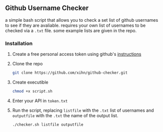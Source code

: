 <!-- Github Username Checker -->
## Github Username Checker

a simple bash script that allows you to check a set list of github usernames to see if they are avaliable. requires your own list of usernames to be checked via a `.txt` file. some example lists are given in the repo. 


<!-- GETTING STARTED -->

### Installation

1. Create a free personal access token using github's [instructions](https://docs.github.com/en/authentication/keeping-your-account-and-data-secure/creating-a-personal-access-token)
2. Clone the repo

   ```sh
   git clone https://github.com/xihn/github-checker.git
   ```
3. Create executible

   ```sh
   chmod +x script.sh
   ```
4. Enter your API in `token.txt`
5. Run the script, replacing `listfile` with the `.txt` list of usernames and `outputfile` with the `.txt` the name of the output list. 

   ```sh
   ./checker.sh listfile outputfile
   ```


